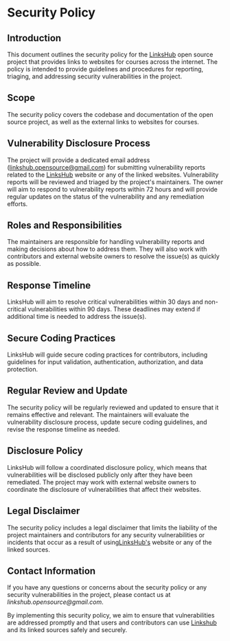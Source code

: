 # Security Policy

## Introduction

This document outlines the security policy for the [LinksHub](https://linkshub.dev/) open source project that provides links to websites for courses across the internet. The policy is intended to provide guidelines and procedures for reporting, triaging, and addressing security vulnerabilities in the project.

## Scope

The security policy covers the codebase and documentation of the open source project, as well as the external links to websites for courses.

## Vulnerability Disclosure Process

The project will provide a dedicated email address (linkshub.opensource@gmail.com) for submitting vulnerability reports related to the [LinksHub](https://linkshub.dev/) website or any of the linked websites. Vulnerability reports will be reviewed and triaged by the project's maintainers. The owner will aim to respond to vulnerability reports within 72 hours and will provide regular updates on the status of the vulnerability and any remediation efforts.

## Roles and Responsibilities

The maintainers are responsible for handling vulnerability reports and making decisions about how to address them. They will also work with contributors and external website owners to resolve the issue(s) as quickly as possible.

## Response Timeline

LinksHub will aim to resolve critical vulnerabilities within 30 days and non-critical vulnerabilities within 90 days. These deadlines may extend if additional time is needed to address the issue(s).

## Secure Coding Practices

LinksHub will guide secure coding practices for contributors, including guidelines for input validation, authentication, authorization, and data protection.

## Regular Review and Update

The security policy will be regularly reviewed and updated to ensure that it remains effective and relevant. The maintainers will evaluate the vulnerability disclosure process, update secure coding guidelines, and revise the response timeline as needed.

## Disclosure Policy

LinksHub will follow a coordinated disclosure policy, which means that vulnerabilities will be disclosed publicly only after they have been remediated. The project may work with external website owners to coordinate the disclosure of vulnerabilities that affect their websites.

## Legal Disclaimer

The security policy includes a legal disclaimer that limits the liability of the project maintainers and contributors for any security vulnerabilities or incidents that occur as a result of using[LinksHub's](https://linkshub.dev/) website or any of the linked sources.

## Contact Information

If you have any questions or concerns about the security policy or any security vulnerabilities in the project, please contact us at _linkshub.opensource@gmail.com_.

By implementing this security policy, we aim to ensure that vulnerabilities are addressed promptly and that users and contributors can use [Linkshub](https://linkshub.dev/) and its linked sources safely and securely.
